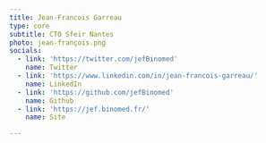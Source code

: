 ```yaml
---
title: Jean-Francois Garreau
type: core
subtitle: CTO Sfeir Nantes
photo: jean-françois.png
socials:
  - link: 'https://twitter.com/jefBinomed'
    name: Twitter
  - link: 'https://www.linkedin.com/in/jean-francois-garreau/'
    name: LinkedIn
  - link: 'https://github.com/jefBinomed'
    name: Github
  - link: 'https://jef.binomed.fr/'
    name: Site

---
```


